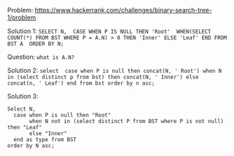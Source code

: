 Problem: https://www.hackerrank.com/challenges/binary-search-tree-1/problem

Solution 1: ``SELECT N, 
CASE WHEN P IS NULL THEN 'Root' 
WHEN(SELECT COUNT(*) FROM BST WHERE P = A.N) > 0 THEN 'Inner'
ELSE 'Leaf'
END
FROM BST A 
ORDER BY N;
``

Question: ``what is A.N?``



Solution 2: 
``
select  case when P is null then concat(N, ' Root')
        when N in (select distinct p from bst) then concat(N, ' Inner')
        else concat(n, ' Leaf')
        end
from bst
order by n asc;
``


Solution 3:

```
Select N, 
  case when P is null then "Root"
       when N not in (select distinct P from BST where P is not null) then "Leaf"
       else "Inner"
  end as type from BST
order by N asc;


```
